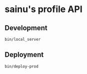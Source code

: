 # sainu's profile API

## Development

```
bin/local_server
```

## Deployment

```
bin/deploy-prod
```
